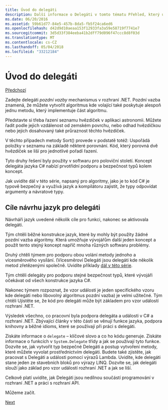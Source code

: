 ```yaml
---
title: Úvod do delegáti
description: Další informace o Delegáti v tomto tématu Přehled, který uvádí základní koncepty a popisuje cíle návrhu jazyk pro delegáti.
ms.date: 06/20/2016
ms.assetid: 59b61d77-84e5-457b-8da5-fb5f24ca6ed6
ms.openlocfilehash: d42d9d10aeaa153f12933fa3a59e58719f7741e7
ms.sourcegitcommit: 3d5d33f384eeba41b2dff79d096f47ccc8d8f03d
ms.translationtype: MT
ms.contentlocale: cs-CZ
ms.lasthandoff: 05/04/2018
ms.locfileid: "33212184"
---
```

# <a name="introduction-to-delegates"></a>Úvod do delegáti

[Předchozí](delegates-events.md)

Zadejte delegáti *pozdní vazby* mechanismus v rozhraní .NET. Pozdní vazba znamená, že můžete vytvořit algoritmus kde volající také poskytuje alespoň jednu metodu, který implementuje část algoritmu.

Představte si třeba řazení seznamu hvězdiček v aplikaci astronomii.
Můžete řadit podle jejich vzdálenost od zemském povrchu, nebo odhad hvězdičkou nebo jejich dosahovaný také průraznost těchto hvězdiček.

V těchto případech metody Sort() provede v podstatě totéž: Uspořádá položky v seznamu na základě některé porovnání. Kód, který porovná dvě hvězdiček se liší pro jednotlivé pořadí řazení.

Tyto druhy řešení byly použity v softwaru pro poloviční století.
Koncept delegáta jazyka C# nabízí prvotřídní podporu a bezpečnost typů kolem koncept.

Jak uvidíte dál v této série, napsaný pro algoritmy, jako je to kód C# je typově bezpečný a využívá jazyk a kompilátoru zajistit, že typy odpovídat argumenty a návratové typy.

## <a name="language-design-goals-for-delegates"></a>Cíle návrhu jazyk pro delegáti

Návrháři jazyk uvedené několik cíle pro funkci, nakonec se aktivovala delegáti.

Tým chtěli běžné konstrukce jazyk, které by mohly být použity žádné pozdní vazba algoritmy. Která umožňuje vývojářům další jeden koncept a použít tento stejný koncept napříč mnoha různých softwaru problémy.

Druhý chtěli týmem pro podporu obou volání metody jednoho a vícesměrového vysílání. (Vícesměroví Delegáti jsou delegáti kde několik metod zřetězenými společně. Uvidíte příklady [dál v této série](delegate-class.md). 

Tým chtěli delegáty pro podporu stejné bezpečnost typů, které vývojáři očekávat od všech konstrukce jazyka C#. 

Nakonec týmem rozpoznat, že vzor událostí je jeden specifického vzoru kde delegáti nebo libovolný algoritmus pozdní vazba) je velmi užitečné. Tým chtěli Ujistěte se, že kód pro delegáti může být základem pro vzor událostí rozhraní .NET.

Výsledek všechno, co pracovní byla podpora delegáta a události v C# a rozhraní .NET. Zbývající články v této části se věnují funkce jazyka, podpora knihovny a běžné idioms, které se používají při práci s delegáti.

Získáte informace o `delegate` – klíčové slovo a co ho kódu generuje. Získáte informace o funkcích v `System.Delegate` třídy a jak se používají tyto funkce. Dozvíte se, jak vytvořit typ bezpečné Delegáti a postup vytvoření metody, které můžete vyvolat prostřednictvím delegáti. Budete také zjistěte, jak pracovat s Delegáti a události pomocí výrazů Lambda. Uvidíte, kde delegáti stane jeden ze stavebních bloků pro výrazy LINQ. Dozvíte se, jak delegáti slouží jako základ pro vzor událostí rozhraní .NET a jak se liší.

Celkově platí uvidíte, jak Delegáti jsou nedílnou součástí programování v rozhraní .NET a práci s rozhraní API.

Můžeme začít.

[Next](delegate-class.md)

